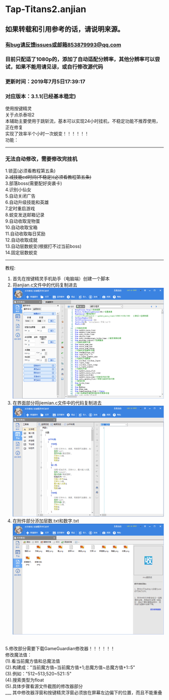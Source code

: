 ﻿# Tap-Titans2.anjian
## 如果转载和引用参考的话，请说明来源。
### 有bug请反馈issues或邮箱853879993@qq.com
### 目前只配适了1080p的，添加了自动适配分辨率，其他分辨率可以尝试，如果不能用请见谅，或自行修改源代码
### 更新时间：2019年7月5日17:39:17
### 对应版本：3.1.1(已经基本稳定)
使用按键精灵<br />
关于点杀泰坦2<br />
本辅助主要使用于跳斩流，基本可以实现24小时挂机，不稳定功能不推荐使用，正在修复<br />
实现了效率半个小时一次蜕变！！！！！！<br />
功能：<br />
___
### 无法自动修改，需要修改完挂机<br />
1.锁蓝(必须看教程第五条)<br />
~~2.减技能cd时间(不稳定)(必须看教程第五条)~~<br />
3.部落boss(需要配好突袭卡)<br />
4.识别小仙女<br />
5.自动关闭广告<br />
6.自动升级技能和英雄<br />
7.定时重启游戏<br />
8.蜕变发送邮箱记录<br />
9.自动收取宠物蛋<br />
10.自动收取宝箱<br />
11.自动收取每日奖励<br />
12.自动收取成就<br />
13.自动层数蜕变(根据打不过当前boss)<br />
14.固定层数蜕变<br />
___
教程:
1. 首先在按键精灵手机助手（电脑端）创建一个脚本<br />
2. 将anjian.c文件中的代码复制进去<br />
![image](https://github.com/chiihero/Tap-Titans2.anjian/blob/master/screenshot/screenshot1.png)
3. 在界面部分将jiemian.c文件中的代码复制进去<br />
![image](https://github.com/chiihero/Tap-Titans2.anjian/blob/master/screenshot/screenshot2.png)
4. 在附件部分添加层数.txt和数字.txt<br />
![image](https://github.com/chiihero/Tap-Titans2.anjian/blob/master/screenshot/screenshot3.png)
<br />
5.修改部分需要下载GameGuardian修改器！！！！！！<br />
修改魔法值：<br />
(1).看当前魔方值和总魔法值<br />
(2).构建成："当前魔方值~当前魔方值+1;总魔方值~总魔方值+1::5"<br />
(3).例如："512~513;520~521::5"<br />
(4).搜索类型为float<br />
(5).具体步骤看源文件截图的修改器部分<br />
___
其中修改器浮窗和按键精灵浮窗必须放在屏幕左边偏下的位置，而且不能重叠<br />
